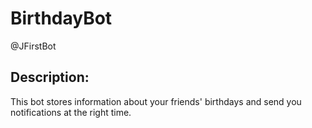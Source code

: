 # BirthdayBot
@JFirstBot

## Description:
This bot stores information about your friends' birthdays and send you notifications at the right time.
